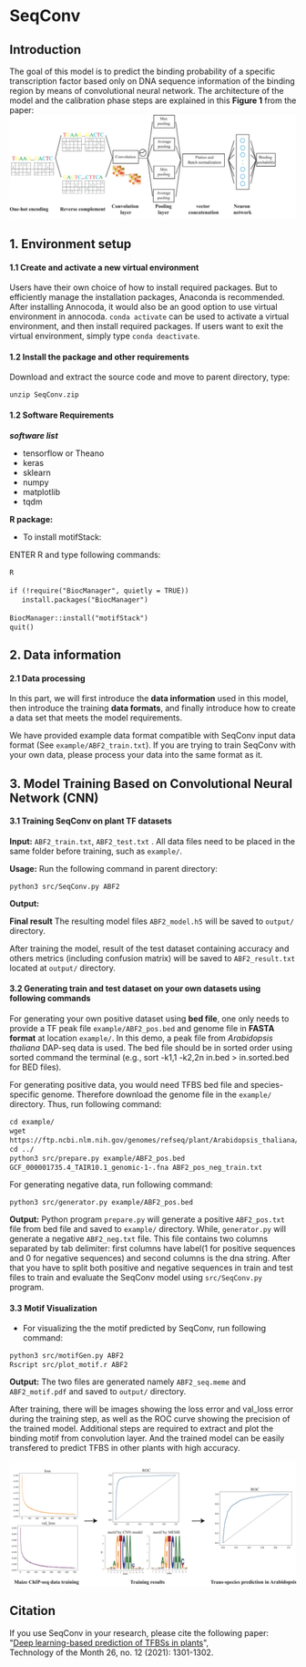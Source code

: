 # SeqConv
## Introduction
The goal of this model is to predict the binding probability of a specific transcription factor based only on DNA sequence information of the binding region by means of convolutional neural network. 
The architecture of the model and the calibration phase steps are explained in this **Figure 1** from the paper:
<img src="Figure1.png">

## 1. Environment setup

#### 1.1 Create and activate a new virtual environment

Users have their own choice of how to install required packages. But to efficiently manage the installation packages, Anaconda is recommended. After installing Annocoda, it would also be an good option to use virtual environment in annocoda. `conda activate` can be used to activate a virtual environment, and then install required packages. If users want to exit the virtual environment, simply type `conda deactivate`. 

#### 1.2 Install the package and other requirements

Download and extract the source code and move to parent directory, type:

```
unzip SeqConv.zip
```
#### 1.2 Software Requirements

***software list***

- tensorflow or Theano   
- keras  
- sklearn  
- numpy  
- matplotlib  
- tqdm  
    
**R package:**

- To install motifStack:

ENTER R and type following commands:  

```
R
 
if (!require("BiocManager", quietly = TRUE))
   install.packages("BiocManager")

BiocManager::install("motifStack")
quit()

```

## 2. Data information

#### 2.1 Data processing

In this part, we will first introduce the **data information** used in this model, then introduce the training **data formats**, and finally introduce how to create a data set that meets the model requirements.

We have provided example data format compatible with SeqConv input data format (See `example/ABF2_train.txt`). If you are trying to train SeqConv with your own data, please process your data into the same format as it.

## 3. Model Training Based on Convolutional Neural Network (CNN)

#### 3.1 Training SeqConv on plant TF datasets
**Input:** `ABF2_train.txt`, `ABF2_test.txt` .
All data files need to be placed in the same folder before training, such as `example/`.

**Usage:**
Run the following command in parent directory:

``` 
python3 src/SeqConv.py ABF2 
```
**Output:**

**Final result** The resulting model files `ABF2_model.h5` will be saved to `output/` directory.

After training the model, result of the test dataset containing accuracy and others metrics (including confusion matrix) will be saved to `ABF2_result.txt` located at `output/` directory.

#### 3.2 Generating train and test dataset on your own datasets using following commands

For generating your own positive dataset using **bed file**, one only needs to provide a TF peak file `example/ABF2_pos.bed` and genome file in **FASTA format** at location `example/`. In this demo, a peak file from *Arabidopsis thaliana* DAP-seq data is used. The bed file should be in sorted order using sorted command the terminal (e.g., sort -k1,1 -k2,2n in.bed > in.sorted.bed for BED files).

For generating positive data, you would need TFBS bed file and species-specific genome. Therefore download the genome file in the `example/` directory. Thus, run following command:
```
cd example/
wget https://ftp.ncbi.nlm.nih.gov/genomes/refseq/plant/Arabidopsis_thaliana/all_assembly_versions/GCF_000001735.4_TAIR10.1/GCF_000001735.4_TAIR10.1_genomic.fna.gz
cd ../
python3 src/prepare.py example/ABF2_pos.bed GCF_000001735.4_TAIR10.1_genomic-1-.fna ABF2_pos_neg_train.txt
```
For generating negative data, run following command:
```
python3 src/generator.py example/ABF2_pos.bed
```
**Output:**
Python program `prepare.py` will generate a positive `ABF2_pos.txt` file from bed file and saved to `example/` directory. While, `generator.py` will generate a negative `ABF2_neg.txt` file. This file contains two columns separated by tab delimiter: first columns have label(1 for positive sequences and 0 for negative sequences) and second columns is the dna string. After that you have to split both positive and negative sequences in train and test files to train and evaluate the SeqConv model using `src/SeqConv.py` program.

#### 3.3 Motif Visualization
- For visualizing the the motif predicted by SeqConv, run following command:
``` 
python3 src/motifGen.py ABF2
Rscript src/plot_motif.r ABF2
```
**Output:**
The two files are generated namely `ABF2_seq.meme` and `ABF2_motif.pdf` and saved to `output/` directory.

After training, there will be images showing the loss error and val_loss error during the training step, as well as the ROC curve showing the precision of the trained model. Additional steps are required to extract and plot the binding motif from convolution layer. And the trained model can be easily transfered to predict TFBS in other plants with high accuracy.

<img src="Figure2.png">

## Citation

If you use SeqConv in your research, please cite the following paper:</br>
"[Deep learning-based prediction of TFBSs in plants](https://www.cell.com/trends/plant-science/fulltext/S1360-1385(21)00158-8)",<br/>
Technology of the Month 26, no. 12 (2021): 1301-1302.

